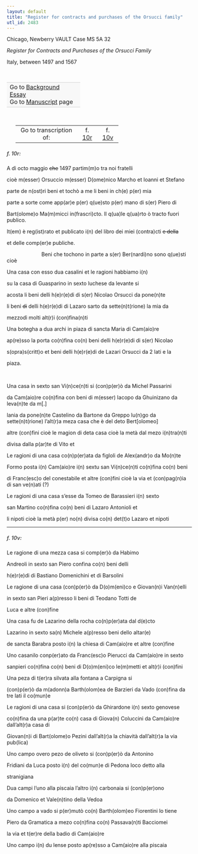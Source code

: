 ```yaml
---
layout: default
title: "Register for contracts and purchases of the Orsucci family"
utl_id: 2483
---
```



Chicago, Newberry VAULT Case MS 5A 32


*Register for Contracts and Purchases of the Orsucci Family*


Italy, between 1497 and 1567


 

<table border="0.5" cellpadding="1" cellspacing="1" style="width: 200px; background-color:#F8F8F8;"><tbody style="border-color:#ccc"><tr style="border-color:#ccc"><td>Go to <a href="https://centerfordigitalhumanities.github.io/Newberry-Italian-paleography/essay/017" target="_blank">Background Essay</a><br />
			Go to <a href="https://centerfordigitalhumanities.github.io/Newberry-Italian-paleography/www/record.html?id=017" target="_blank">Manuscript</a> page</td>
</tr></tbody></table>
 


<table border="0.5" cellpadding="1" cellspacing="1" style="width: 280px; margin-left: 0.25in;"><tbody><tr style="border-color:#B3B6B7"><td style="text-align:center">Go to transcription of:</td>
<td style="text-align:center">f. <a href="#1">10r</a></td>
<td style="text-align:center">f. <a href="#2">10v</a></td>
</tr></tbody></table>
<h5 id="1" style="color:#555;">f. 10r:</h5>

A dì octo maggio <s>che</s> 1497 partim(m)o tra noi fratelli


cioè m(esser) Orsuccio m(esser) D(ome)nico Marcho et Ioanni et Stefano


parte de n(ost)ri beni et tochò a me li beni in ch(e) p(er) mia


parte a sorte come app(ar)e p(er) q(ue)sto p(er) mano di s(er) Piero di


Bart(olome)o Ma(m)micci in(frascri)cto. Il q(ua)le q(ua)rto ò tracto fuori publico.


It(em) è reg(ist)rato et publicato i(n) del libro dei miei (contra)cti <s>e della</s>


et delle comp(er)e publiche.


                        Beni che tochono in parte a s(er) Ber(nardi)no sono q(ue)sti cioè


Una casa con esso dua casalini et le ragioni habbiamo i(n)


su la casa di Guasparino in sexto luchese da levante si


acosta li beni delli h(e)r(e)di di s(er) Nicolao Orsucci da pone(n)te


li beni <s>di</s> delli h(e)r(e)di di Lazaro sarto da sette(n)t(rione) la mia da


mezzodì molti alt(r)i (con)fina(n)ti


Una botegha a dua archi in piaza di sancta Maria di Cam(aio)re


ap(re)sso la porta co(n)fina co(n) beni delli h(e)r(e)di di s(er) Nicolao


s(opra)s(critt)o et beni delli h(e)r(e)di de Lazari Orsucci da 2 lati e la


piaza.


 


Una casa in sexto san Vi(n)ce(n)ti si (con)p(er)ò da Michel Passarini


da Cam(aio)re co(n)fina con beni di m(esser) Iacopo da Ghuinizano da leva(n)te da m[.]


lania da pone(n)te Castelino da Bartone da Greppo lu(n)go da sette(n)t(rione) l’alt(r)a meza casa che è del deto Bert[olomeo]


altre (con)fini cioè le magion di deta casa cioè la metà dal mezo i(n)tra(n)ti


divisa dalla p(ar)te di Vito et


Le ragioni di una casa co(n)p(er)ata da figloli de Alex(andr)o da Mo(n)te


Formo posta i(n) Cam(aio)re i(n) sextu san Vi(n)ce(n)ti co(n)fina co(n) beni


di Franc(esc)o del conestabile et altre (con)fini cioè la via et (con)pag(n)ia di san ve(n)ati (?)


Le ragioni di una casa s’esse da Tomeo de Barassieri i(n) sexto


san Martino co(n)fina co(n) beni di Lazaro Antonioli et


li nipoti cioè la metà p(er) no(n) divisa co(n) det(t)o Lazaro et nipoti


<hr /><h5 id="2" style="color:#555;">f. 10v:</h5>

Le ragione di una mezza casa si comp(er)ò da Habimo


Andreoli in sexto san Piero confina co(n) beni delli


h(e)r(e)di di Bastiano Domenichini et di Barsolini


Le ragione di una casa (con)p(er)ò da D(o)m(eni)co e Giovan(n)i Van(n)elli


in sexto san Pieri a(p)resso li beni di Teodano Totti de


Luca e altre (con)fine


Una casa fu de Lazarino della rocha co(n)p(er)ata dal d(e)cto


Lazarino in sexto sa(n) Michele a(p)resso beni dello altar(e)


de sancta Barabra posto i(n) la chiesa di Cam(aio)re et altre (con)fine


Uno casanilo conp(er)ato da Franc(esc)o Pierucci da Cam(aio)re in sexto


sanpieri co(n)fina co(n) beni di D(o)m(eni)co le(m)metti et alt(r)i (con)fini


Una peza di t(er)ra silvata alla fontana a Carpigna si


(con)p(er)ò da m(adonn)a Barth(olom)ea de Barzieri da Vado (con)fina da tre lati il co(mun)e


Le ragioni di una casa si (con)p(er)ò da Ghirardone i(n) sexto genovese


co(n)fina da una p(ar)te co(n) casa di Giova(n) Coluccini da Cam(aio)re dall’alt(r)a casa di


Giovan(n)i di Bart(olome)o Pezini dall’alt(r)a la chiavità dall’alt(r)a la via pub(lica)


Uno campo overo pezo de oliveto si (con)p(er)ò da Antonino


Fridiani da Luca posto i(n) del co(mun)e di Pedona loco detto alla


stranigiana


Dua campi l’uno alla piscaia l’altro i(n) carbonaia si (con)p(er)ono


da Domenico et Vale(n)tino della Vedoa


Uno campo a vado si p(er)mutò co(n) Barth(olom)eo Fiorentini lo tiene


Piero da Gramatica a mezo co(n)fina co(n) Passava(n)ti Bacciomei


la via et t(er)re della badio di Cam(aio)re


Uno campo i(n) du lense posto ap(re)sso a Cam(aio)re alla piscaia

